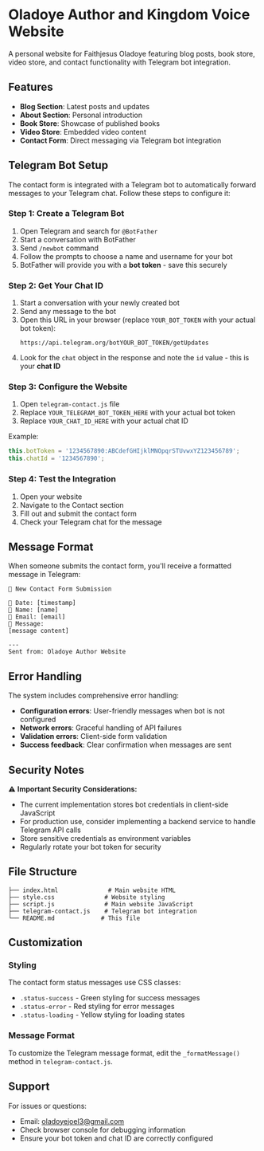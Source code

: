 # Oladoye Author and Kingdom Voice Website

A personal website for Faithjesus Oladoye featuring blog posts, book store, video store, and contact functionality with Telegram bot integration.

## Features

- **Blog Section**: Latest posts and updates
- **About Section**: Personal introduction
- **Book Store**: Showcase of published books
- **Video Store**: Embedded video content
- **Contact Form**: Direct messaging via Telegram bot integration

## Telegram Bot Setup

The contact form is integrated with a Telegram bot to automatically forward messages to your Telegram chat. Follow these steps to configure it:

### Step 1: Create a Telegram Bot

1. Open Telegram and search for `@BotFather`
2. Start a conversation with BotFather
3. Send `/newbot` command
4. Follow the prompts to choose a name and username for your bot
5. BotFather will provide you with a **bot token** - save this securely

### Step 2: Get Your Chat ID

1. Start a conversation with your newly created bot
2. Send any message to the bot
3. Open this URL in your browser (replace `YOUR_BOT_TOKEN` with your actual bot token):
   ```
   https://api.telegram.org/botYOUR_BOT_TOKEN/getUpdates
   ```
4. Look for the `chat` object in the response and note the `id` value - this is your **chat ID**

### Step 3: Configure the Website

1. Open `telegram-contact.js` file
2. Replace `YOUR_TELEGRAM_BOT_TOKEN_HERE` with your actual bot token
3. Replace `YOUR_CHAT_ID_HERE` with your actual chat ID

Example:
```javascript
this.botToken = '1234567890:ABCdefGHIjklMNOpqrSTUvwxYZ123456789';
this.chatId = '1234567890';
```

### Step 4: Test the Integration

1. Open your website
2. Navigate to the Contact section
3. Fill out and submit the contact form
4. Check your Telegram chat for the message

## Message Format

When someone submits the contact form, you'll receive a formatted message in Telegram:

```
🔔 New Contact Form Submission

📅 Date: [timestamp]
👤 Name: [name]
📧 Email: [email]
💬 Message:
[message content]

---
Sent from: Oladoye Author Website
```

## Error Handling

The system includes comprehensive error handling:

- **Configuration errors**: User-friendly messages when bot is not configured
- **Network errors**: Graceful handling of API failures
- **Validation errors**: Client-side form validation
- **Success feedback**: Clear confirmation when messages are sent

## Security Notes

⚠️ **Important Security Considerations:**

- The current implementation stores bot credentials in client-side JavaScript
- For production use, consider implementing a backend service to handle Telegram API calls
- Store sensitive credentials as environment variables
- Regularly rotate your bot token for security

## File Structure

```
├── index.html              # Main website HTML
├── style.css              # Website styling
├── script.js              # Main website JavaScript
├── telegram-contact.js    # Telegram bot integration
└── README.md             # This file
```

## Customization

### Styling
The contact form status messages use CSS classes:
- `.status-success` - Green styling for success messages
- `.status-error` - Red styling for error messages  
- `.status-loading` - Yellow styling for loading states

### Message Format
To customize the Telegram message format, edit the `_formatMessage()` method in `telegram-contact.js`.

## Support

For issues or questions:
- Email: oladoyejoel3@gmail.com
- Check browser console for debugging information
- Ensure your bot token and chat ID are correctly configured